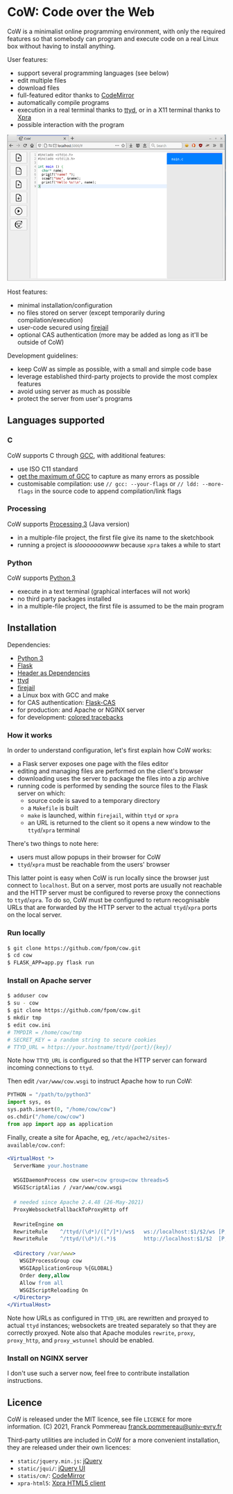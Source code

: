 # CoW: Code over the Web

CoW is a minimalist online programming environment, with only the required features so that somebody can program and execute code on a real Linux box without having to install anything.

User features:

 - support several programming languages (see below)
 - edit multiple files
 - download files
 - full-featured editor thanks to [CodeMirror](http://codemirror.net)
 - automatically compile programs
 - execution in a real terminal thanks to [ttyd](http://github.com/tsl0922/ttyd),
   or in a X11 terminal thanks to [Xpra](http://github.com/Xpra-org/xpra)
 - possible interaction with the program

![CoW in action](https://raw.githubusercontent.com/fpom/cow/main/misc/demo.gif)

Host features:

 - minimal installation/configuration
 - no files stored on server (except temporarily during compilation/execution)
 - user-code secured using [firejail](http://firejail.wordpress.com)
 - optional CAS authentication (more may be added as long as it'll be outside of CoW)

Development guidelines:

 - keep CoW as simple as possible, with a small and simple code base
 - leverage established third-party projects to provide the most complex features
 - avoid using server as much as possible
 - protect the server from user's programs

## Languages supported

### C

CoW supports C through [GCC](http://gcc.gnu.org), with additional features:

 - use ISO C11 standard
 - [get the maximum of GCC](http://airbus-seclab.github.io/c-compiler-security/)
   to capture as many errors as possible
 - customisable compilation: use `// gcc: --your-flags` or `// ldd: --more-flags` 
   in the source code to append compilation/link flags

### Processing

CoW supports [Processing 3](http://processing.org) (Java version)

 - in a multiple-file project, the first file give its name to the sketchbook
 - running a project is _slooooooowww_ because `xpra` takes a while to start

### Python

CoW supports [Python 3](http://www.python.org)

 - execute in a text terminal (graphical interfaces will not work)
 - no third party packages installed
 - in a multiple-file project, the first file is assumed to be the main program

## Installation

Dependencies:

 - [Python 3](http://python.org)
 - [Flask](http://flask.palletsprojects.com)
 - [Header as Dependencies](http://pypi.org/project/Headers-as-Dependencies)
 - [ttyd](http://github.com/tsl0922/ttyd)
 - [firejail](http://firejail.wordpress.com)
 - a Linux box with GCC and make
 - for CAS authentication: [Flask-CAS](http://pypi.org/project/Flask-CAS)
 - for production: and Apache or NGINX server
 - for development: [colored tracebacks](http://pypi.org/project/colored-traceback)

### How it works

In order to understand configuration, let's first explain how CoW works:

 - a Flask server exposes one page with the files editor
 - editing and managing files are performed on the client's browser
 - downloading uses the server to package the files into a zip archive
 - running code is performed by sending the source files to the Flask server on which:
   - source code is saved to a temporary directory
   - a `Makefile` is built
   - `make` is launched, within `firejail`, within `ttyd` or `xpra`
   - an URL is returned to the client so it opens a new window to the
     `ttyd`/`xpra` terminal

There's two things to note here:

 - users must allow popups in their browser for CoW
 - `ttyd`/`xpra` must be reachable from the users' browser

This latter point is easy when CoW is run locally since the browser just connect to `localhost`.
But on a server, most ports are usually not reachable and the HTTP server must be configured to reverse proxy the connections to `ttyd`/`xpra`.
To do so, CoW must be configured to return recognisable URLs that are forwarded by the HTTP server to the actual `ttyd`/`xpra` ports on the local server.

### Run locally

```sh
$ git clone https://github.com/fpom/cow.git
$ cd cow
$ FLASK_APP=app.py flask run
```

### Install on Apache server

```sh
$ adduser cow
$ su - cow
$ git clone https://github.com/fpom/cow.git
$ mkdir tmp
$ edit cow.ini
# TMPDIR = /home/cow/tmp
# SECRET_KEY = a random string to secure cookies
# TTYD_URL = https://your.hostname/ttyd/{port}/{key}/
```

Note how `TTYD_URL` is configured so that the HTTP server can forward incoming connections to `ttyd`.

Then edit `/var/www/cow.wsgi` to instruct Apache how to run CoW:

```python
PYTHON = "/path/to/python3"
import sys, os
sys.path.insert(0, "/home/cow/cow")
os.chdir("/home/cow/cow")
from app import app as application
```

Finally, create a site for Apache, eg, `/etc/apache2/sites-available/cow.conf`:

```apache
<VirtualHost *>
  ServerName your.hostname

  WSGIDaemonProcess cow user=cow group=cow threads=5
  WSGIScriptAlias / /var/www/cow.wsgi

  # needed since Apache 2.4.48 (26-May-2021)
  ProxyWebsocketFallbackToProxyHttp off

  RewriteEngine on
  RewriteRule    ^/ttyd/(\d*)/([^/]*)/ws$   ws://localhost:$1/$2/ws [P,L]
  RewriteRule    ^/ttyd/(\d*)/(.*)$         http://localhost:$1/$2  [P,L]
      
  <Directory /var/www>
    WSGIProcessGroup cow
    WSGIApplicationGroup %{GLOBAL}
    Order deny,allow
    Allow from all
    WSGIScriptReloading On
  </Directory>
</VirtualHost>
```

Note how URLs as configured in `TTYD_URL` are rewritten and proxyed to actual `ttyd` instances; websockets are treated separately so that they are correctly proxyed.
Note also that Apache modules `rewrite`, `proxy`, `proxy_http`, and `proxy_wstunnel` should be enabled.

### Install on NGINX server

I don't use such a server now, feel free to contribute installation instructions.

## Licence

CoW is released under the MIT licence, see file `LICENCE` for more information.
(C) 2021, Franck Pommereau <franck.pommereau@univ-evry.fr>

Third-party utilities are included in CoW for a more convenient installation, they are released under their own licences:

 - `static/jquery.min.js`: [jQuery](http://jquery.com)
 - `static/jqui/`: [jQuery UI](http://jqueryui.com)
 - `statis/cm/`: [CodeMirror](http://codemirror.net)
 - `xpra-html5`: [Xpra HTML5 client](http://github.com/Xpra-org/xpra-html5)
